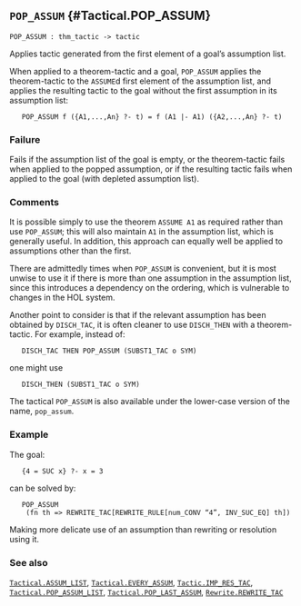 ## `POP_ASSUM` {#Tactical.POP_ASSUM}


```
POP_ASSUM : thm_tactic -> tactic
```



Applies tactic generated from the first element of a goal’s assumption list.


When applied to a theorem-tactic and a goal, `POP_ASSUM` applies
the theorem-tactic to the `ASSUME`d first element of the assumption list,
and applies the resulting tactic to the goal without the first
assumption in its assumption list:
    
       POP_ASSUM f ({A1,...,An} ?- t) = f (A1 |- A1) ({A2,...,An} ?- t)
    



### Failure

Fails if the assumption list of the goal is empty, or the theorem-tactic
fails when applied to the popped assumption, or if the resulting tactic
fails when applied to the goal (with depleted assumption list).

### Comments

It is possible simply to use the theorem `ASSUME A1` as required
rather than use `POP_ASSUM`; this will also maintain `A1` in the
assumption list, which is generally useful. In addition, this approach
can equally well be applied to assumptions other than the first.

There are admittedly times when `POP_ASSUM` is convenient, but it is
most unwise to use it if there is more than one assumption in the
assumption list, since this introduces a dependency on the ordering,
which is vulnerable to changes in the HOL system.

Another point to consider is that if the relevant assumption has been
obtained by `DISCH_TAC`, it is often cleaner to use `DISCH_THEN` with
a theorem-tactic. For example, instead of:
    
       DISCH_TAC THEN POP_ASSUM (SUBST1_TAC o SYM)
    
one might use
    
       DISCH_THEN (SUBST1_TAC o SYM)
    

The tactical `POP_ASSUM` is also available under the lower-case
version of the name, `pop_assum`.



### Example

The goal:
    
       {4 = SUC x} ?- x = 3
    
can be solved by:
    
       POP_ASSUM
        (fn th => REWRITE_TAC[REWRITE_RULE[num_CONV “4”, INV_SUC_EQ] th])
    




Making more delicate use of an assumption than rewriting or resolution
using it.

### See also

[`Tactical.ASSUM_LIST`](#Tactical.ASSUM_LIST), [`Tactical.EVERY_ASSUM`](#Tactical.EVERY_ASSUM), [`Tactic.IMP_RES_TAC`](#Tactic.IMP_RES_TAC), [`Tactical.POP_ASSUM_LIST`](#Tactical.POP_ASSUM_LIST), [`Tactical.POP_LAST_ASSUM`](#Tactical.POP_LAST_ASSUM), [`Rewrite.REWRITE_TAC`](#Rewrite.REWRITE_TAC)

